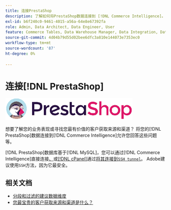 ```yaml
---
title: 连接PrestaShop
description: 了解如何将PrestaShop数据连接到 [!DNL Commerce Intelligence]。
exl-id: b6f240c0-9461-4015-a56a-64e8e67392fa
role: Admin, Data Architect, Data Engineer, User
feature: Commerce Tables, Data Warehouse Manager, Data Integration, Data Import/Export
source-git-commit: 4d04b79d55d02bee6dfc3a810e144073e7353ec0
workflow-type: tm+mt
source-wordcount: '87'
ht-degree: 0%

---
```


# 连接[!DNL PrestaShop]

![PrestaShop徽标](../../../assets/Prestashop-logo.png)

想要了解您的业务表现或寻找您最有价值的客户获取来源和渠道？ 将您的[!DNL PrestaShop]数据连接到[!DNL Commerce Intelligence]允许您回答这些问题等。

[!DNL PrestaShop]数据库基于[!DNL MySQL]，您可以通过[!DNL Commerce Intelligence]直接连接[、](../integrations/mysql-via-a-direct-connection.md)或[[!DNL cPanel]](../integrations/mysql-via-cpanel.md)通过[将其连接到`SSH tunnel`](../integrations/mysql-via-ssh-tunnel.md)。 Adobe建议使用`SSH`方法，因为它最安全。

## 相关文档

* [分段和过滤的建议数据维度](../../../best-practices/segment-filter.md)
* [您最宝贵的客户获取来源和渠道是什么？](../../analysis/most-value-source-channel.md)
